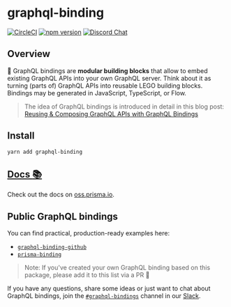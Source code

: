 # graphql-binding

[![CircleCI](https://circleci.com/gh/graphql-binding/graphql-binding.svg?style=shield)](https://circleci.com/gh/graphql-binding/graphql-binding)
[![npm version](https://badge.fury.io/js/graphql-binding.svg)](https://badge.fury.io/js/graphql-binding)
[![Discord Chat](https://img.shields.io/discord/625400653321076807)](https://discord.gg/xud7bH9)

## Overview

🔗 GraphQL bindings are **modular building blocks** that allow to embed existing GraphQL APIs into your own GraphQL server. Think about it as turning (parts of) GraphQL APIs into reusable LEGO building blocks. Bindings may be generated in JavaScript, TypeScript, or Flow.

> The idea of GraphQL bindings is introduced in detail in this blog post: [Reusing & Composing GraphQL APIs with GraphQL Bindings](https://www.prisma.io/blog/reusing-and-composing-graphql-apis-with-graphql-bindings-80a4aa37cff5/)

## Install

```sh
yarn add graphql-binding
```

## [Docs :books:](https://oss.prisma.io/content/GraphQL-Binding/01-Overview.html)

Check out the docs on [oss.prisma.io](https://oss.prisma.io/content/GraphQL-Binding/01-Overview.html).

## Public GraphQL bindings

You can find practical, production-ready examples here:

- [`graphql-binding-github`](https://github.com/graphql-binding/graphql-binding-github)
- [`prisma-binding`](https://github.com/prisma/prisma-binding)

> Note: If you've created your own GraphQL binding based on this package, please add it to this list via a PR 🙌

If you have any questions, share some ideas or just want to chat about GraphQL bindings, join the [`#graphql-bindings`](https://prisma.slack.com/messages/graphql-bindings) channel in our [Slack](https://slack.prisma.io/).
